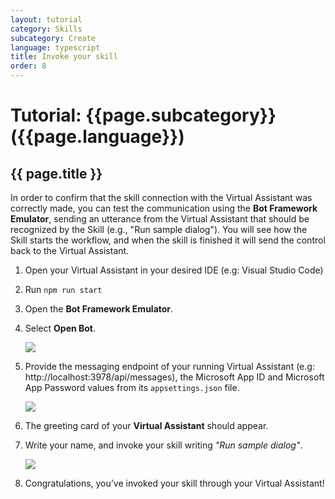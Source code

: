 ```yaml
---
layout: tutorial
category: Skills
subcategory: Create
language: typescript
title: Invoke your skill
order: 8
---
```


# Tutorial: {{page.subcategory}} ({{page.language}})

## {{ page.title }}

In order to confirm that the skill connection with the Virtual Assistant was correctly made, you can test the communication using the **Bot Framework Emulator**, sending an utterance from the Virtual Assistant that should be recognized by the Skill (e.g., "Run sample dialog"). You will see how the Skill starts the workflow, and when the skill is finished it will send the control back to the Virtual Assistant.

1. Open your Virtual Assistant in your desired IDE (e.g: Visual Studio Code)
1. Run `npm run start`
1. Open the **Bot Framework Emulator**.
1. Select **Open Bot**.

    ![]({{site.baseurl}}/assets/images/quickstart-virtualassistant-openbot.png)

1. Provide the messaging endpoint of your running Virtual Assistant (e.g: http://localhost:3978/api/messages), the Microsoft App ID and Microsoft App Password values from its `appsettings.json` file.

    ![]({{site.baseurl}}/assets/images/quickstart-virtualassistant-openbotmodal.png)

1. The greeting card of your **Virtual Assistant** should appear.
1. Write your name, and invoke your skill writing *"Run sample dialog"*.

    ![]({{site.baseurl}}/assets/images/virtualAssistant-Skill-communication.png)

1. Congratulations, you’ve invoked your skill through your Virtual Assistant!
